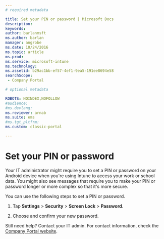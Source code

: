 ```yaml
---
# required metadata

title: Set your PIN or password | Microsoft Docs
description:
keywords:
author: barlanmsftms.author: barlan
manager: angrobe
ms.date: 10/24/2016
ms.topic: article
ms.prod:
ms.service: microsoft-intune
ms.technology:
ms.assetid: b29ac1bb-ef57-4ef1-9ea5-191ee8694e58searchScope: - Company Portal

# optional metadata

ROBOTS: NOINDEX,NOFOLLOW
#audience:
#ms.devlang:
ms.reviewer: arnab
ms.suite: ems
#ms.tgt_pltfrm:
ms.custom: classic-portal

---
```


# Set your PIN or password

Your IT administrator might require you to set a PIN or password on your Android device when you're using Intune to access your work or school data. You might also see messages that require you to make your PIN or password longer or more complex so that it's more secure.  

You can use the following steps to set a PIN or password.

1.  Tap  **Settings** &gt; **Security** &gt; **Screen Lock** &gt; **Password**.

2.  Choose and confirm your new password.


Still need help? Contact your IT admin. For contact information, check the [Company Portal website](http://portal.manage.microsoft.com).
